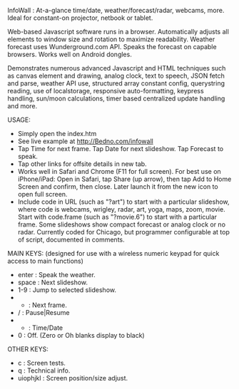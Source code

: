 InfoWall : At-a-glance time/date, weather/forecast/radar, webcams, more. Ideal for constant-on projector, netbook or tablet.

Web-based Javascript software runs in a browser. Automatically adjusts all elements to window size and rotation to maximize readability. Weather forecast uses Wunderground.com API. Speaks the forecast on capable browsers. Works well on Android dongles.

Demonstrates numerous advanced Javascript and HTML techniques such as canvas element and drawing, analog clock, text to speech, JSON fetch and parse, weather API use, structured array constant config, querystring reading, use of localstorage, responsive auto-formatting, keypress handling, sun/moon calculations, timer based centralized update handling and more.

USAGE:
* Simply open the index.htm
* See live example at http://Bedno.com/infowall
* Tap Time for next frame. Tap Date for next slideshow. Tap Forecast to speak.
* Tap other links for offsite details in new tab.
* Works well in Safari and Chrome (F11 for full screen). For best use on iPhone/iPad: Open in Safari, tap Share (up arrow), then tap Add to Home Screen and confirm, then close. Later launch it from the new icon to open full screen.
* Include code in URL (such as "?art") to start with a particular slideshow, where code is webcams, wrigley, radar, art, yoga, maps, zoom, movie. Start with code.frame (such as "?movie.6") to start with a particular frame. Some slideshows show compact forecast or analog clock or no radar. Currently coded for Chicago, but programmer configurable at top of script, documented in comments.

MAIN KEYS: (designed for use with a wireless numeric keypad for quick access to main functions)
* enter : Speak the weather.
* space : Next slideshow.
* 1-9 : Jump to selected slideshow.
* + : Next frame.
* / : Pause|Resume
* - : Time/Date
* 0 : Off. (Zero or Oh blanks display to black)

OTHER KEYS:
* c : Screen tests.
* q : Technical info.
* uiophjkl : Screen position/size adjust.
